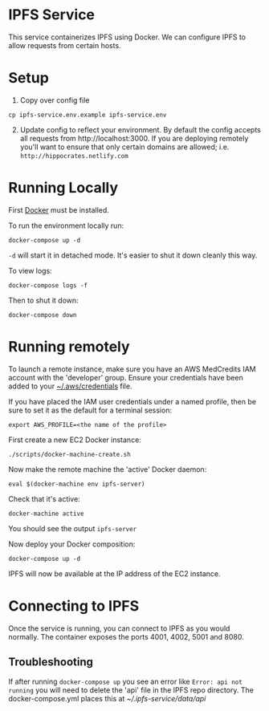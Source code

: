 # IPFS Service

This service containerizes IPFS using Docker.  We can configure IPFS to allow requests from certain hosts.

# Setup

1. Copy over config file

```
cp ipfs-service.env.example ipfs-service.env
```

2. Update config to reflect your environment.  By default the config accepts all requests from http://localhost:3000.  If you are deploying remotely you'll want to ensure that only certain domains are allowed; i.e. `http://hippocrates.netlify.com`

# Running Locally

First [Docker](https://www.docker.com/) must be installed.

To run the environment locally run:

```
docker-compose up -d
```

`-d` will start it in detached mode.  It's easier to shut it down cleanly this way.

To view logs:

```
docker-compose logs -f
```

Then to shut it down:

```
docker-compose down
```

# Running remotely

To launch a remote instance, make sure you have an AWS MedCredits IAM account with the 'developer' group.  Ensure your credentials have been added to your [~/.aws/credentials](https://docs.aws.amazon.com/cli/latest/userguide/cli-config-files.html) file.

If you have placed the IAM user credentials under a named profile, then be sure to set it as the default for a terminal session:

```
export AWS_PROFILE=<the name of the profile>
```

First create a new EC2 Docker instance:

```
./scripts/docker-machine-create.sh
```

Now make the remote machine the 'active' Docker daemon:

```
eval $(docker-machine env ipfs-server)
```

Check that it's active:

```
docker-machine active
```

You should see the output `ipfs-server`

Now deploy your Docker composition:

```
docker-compose up -d
```

IPFS will now be available at the IP address of the EC2 instance.

# Connecting to IPFS

Once the service is running, you can connect to IPFS as you would normally.  The container exposes the ports 4001, 4002, 5001 and 8080.

## Troubleshooting

If after running `docker-compose up` you see an error like `Error: api not running` you will need to delete
the 'api' file in the IPFS repo directory.  The docker-compose.yml places this at *~/.ipfs-service/data/api*
